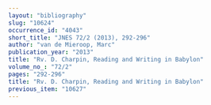 ```yaml
---
layout: "bibliography"
slug: "10624"
occurrence_id: "4043"
short_title: "JNES 72/2 (2013), 292-296"
author: "van de Mieroop, Marc"
publication_year: "2013"
title: "Rv. D. Charpin, Reading and Writing in Babylon"
volume_no_: "72/2"
pages: "292-296"
title: "Rv. D. Charpin, Reading and Writing in Babylon"
previous_item: "10627"
---
```

